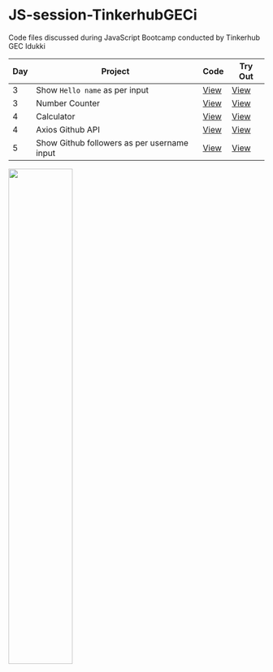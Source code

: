 # JS-session-TinkerhubGECi

Code files discussed during JavaScript Bootcamp conducted by Tinkerhub GEC Idukki

|Day|Project|Code|Try Out|
|----|----|----|----|
|3|Show `Hello name` as per input|[View](https://github.com/nikiljos/JS-session-TinkerhubGECi/tree/main/1-hello-input)|[View](https://nikjos.in/JS-session-TinkerhubGECi/1-hello-input/)|
|3|Number Counter|[View](https://github.com/nikiljos/JS-session-TinkerhubGECi/tree/main/2-counter)|[View](https://nikjos.in/JS-session-TinkerhubGECi/2-counter/)|
|4|Calculator|[View](https://github.com/nikiljos/JS-session-TinkerhubGECi/tree/main/3-calculator)|[View](https://nikjos.in/JS-session-TinkerhubGECi/3-calculator)|
|4|Axios Github API|[View](https://github.com/nikiljos/JS-session-TinkerhubGECi/tree/main/4-axios-github-api)|[View](https://nikjos.in/JS-session-TinkerhubGECi/4-axios-github-api)|
|5|Show Github followers as per username input|[View](https://github.com/nikiljos/JS-session-TinkerhubGECi/tree/main/5-axios-github-api-with-input)|[View](https://nikjos.in/JS-session-TinkerhubGECi/5-axios-github-api-with-input)|

<!-- |3|Number Counter|[View]()|[View]()| -->

<img src="https://user-images.githubusercontent.com/57913645/147779113-cc7d07ef-3240-4313-8ea6-b2e974b7ff83.jpeg" width="50%">
